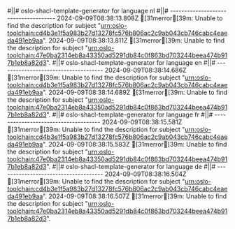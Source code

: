 #||# oslo-shacl-template-generator for language nl
#||# -------------------------------------
2024-09-09T08:38:13.808Z [31merror[39m: Unable to find the description for subject "[urn:oslo-toolchain:cd4b3e1f5a983b27d13278fc576b806ac2c9ab043cb746cabc4eaeda491eb9aa](tmp/workspace/report4/doc/applicatieprofiel/kindfiche/ontwerpstandaard/2024-06-03/all-kindfiche-ap.jsonld#L3276)".
2024-09-09T08:38:13.811Z [31merror[39m: Unable to find the description for subject "[urn:oslo-toolchain:47e0ba2314eb8a43350ad5291db84c0f863bd703244beea474b917b1eb8a82d3](tmp/workspace/report4/doc/applicatieprofiel/kindfiche/ontwerpstandaard/2024-06-03/all-kindfiche-ap.jsonld#L3425)".
#||# oslo-shacl-template-generator for language en
#||# -------------------------------------
2024-09-09T08:38:14.686Z [31merror[39m: Unable to find the description for subject "[urn:oslo-toolchain:cd4b3e1f5a983b27d13278fc576b806ac2c9ab043cb746cabc4eaeda491eb9aa](tmp/workspace/report4/doc/applicatieprofiel/kindfiche/ontwerpstandaard/2024-06-03/all-kindfiche-ap.jsonld#L3276)".
2024-09-09T08:38:14.689Z [31merror[39m: Unable to find the description for subject "[urn:oslo-toolchain:47e0ba2314eb8a43350ad5291db84c0f863bd703244beea474b917b1eb8a82d3](tmp/workspace/report4/doc/applicatieprofiel/kindfiche/ontwerpstandaard/2024-06-03/all-kindfiche-ap.jsonld#L3425)".
#||# oslo-shacl-template-generator for language fr
#||# -------------------------------------
2024-09-09T08:38:15.581Z [31merror[39m: Unable to find the description for subject "[urn:oslo-toolchain:cd4b3e1f5a983b27d13278fc576b806ac2c9ab043cb746cabc4eaeda491eb9aa](tmp/workspace/report4/doc/applicatieprofiel/kindfiche/ontwerpstandaard/2024-06-03/all-kindfiche-ap.jsonld#L3276)".
2024-09-09T08:38:15.583Z [31merror[39m: Unable to find the description for subject "[urn:oslo-toolchain:47e0ba2314eb8a43350ad5291db84c0f863bd703244beea474b917b1eb8a82d3](tmp/workspace/report4/doc/applicatieprofiel/kindfiche/ontwerpstandaard/2024-06-03/all-kindfiche-ap.jsonld#L3425)".
#||# oslo-shacl-template-generator for language de
#||# -------------------------------------
2024-09-09T08:38:16.504Z [31merror[39m: Unable to find the description for subject "[urn:oslo-toolchain:cd4b3e1f5a983b27d13278fc576b806ac2c9ab043cb746cabc4eaeda491eb9aa](tmp/workspace/report4/doc/applicatieprofiel/kindfiche/ontwerpstandaard/2024-06-03/all-kindfiche-ap.jsonld#L3276)".
2024-09-09T08:38:16.507Z [31merror[39m: Unable to find the description for subject "[urn:oslo-toolchain:47e0ba2314eb8a43350ad5291db84c0f863bd703244beea474b917b1eb8a82d3](tmp/workspace/report4/doc/applicatieprofiel/kindfiche/ontwerpstandaard/2024-06-03/all-kindfiche-ap.jsonld#L3425)".
